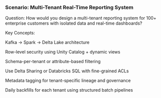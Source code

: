 ### Scenario: Multi-Tenant Real-Time Reporting System

Question:
How would you design a multi-tenant reporting system for 100+ enterprise customers with isolated data and real-time dashboards?

Key Concepts:

Kafka → Spark → Delta Lake architecture

Row-level security using Unity Catalog + dynamic views

Schema-per-tenant or attribute-based filtering

Use Delta Sharing or Databricks SQL with fine-grained ACLs

Metadata tagging for tenant-specific lineage and governance

Daily backfills for each tenant using structured batch pipelines
